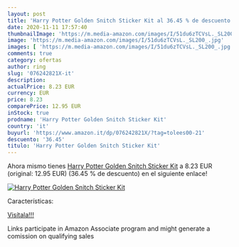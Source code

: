 ```yaml
---
layout: post
title: 'Harry Potter Golden Snitch Sticker Kit al 36.45 % de descuento'
date: 2020-11-11 17:57:40
thumbnailImage: 'https://m.media-amazon.com/images/I/51du6zTCVsL._SL200_.jpg'
image: 'https://m.media-amazon.com/images/I/51du6zTCVsL._SL200_.jpg'
images: [ 'https://m.media-amazon.com/images/I/51du6zTCVsL._SL200_.jpg' ]
comments: true
category: ofertas
author: ring
slug: '076242821X-it'
description:
actualPrice: 8.23 EUR
currency: EUR
price: 8.23
comparePrice: 12.95 EUR
inStock: true
prodname: 'Harry Potter Golden Snitch Sticker Kit'
country: 'it'
buyurl: 'https://www.amazon.it/dp/076242821X/?tag=tolees00-21'
descuento: '36.45'
titulo: 'Harry Potter Golden Snitch Sticker Kit'
---
```


Ahora mismo tienes [Harry Potter Golden Snitch Sticker Kit](https://www.amazon.it/dp/076242821X/?tag=tolees00-21) a 8.23 EUR (original: 12.95 EUR) (36.45 %  de descuento) en el siguiente enlace!

[![Harry Potter Golden Snitch Sticker Kit](https://m.media-amazon.com/images/I/51du6zTCVsL._SL200_.jpg)](https://www.amazon.it/dp/076242821X/?tag=tolees00-21)

Características:


[Visítala!!!](https://www.amazon.it/dp/076242821X/?tag=tolees00-21)

Links participate in Amazon Associate program and might generate a comission on qualifying sales
